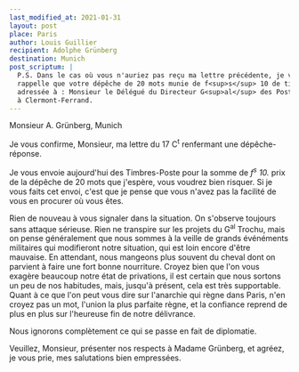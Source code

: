 ```yaml
---
last_modified_at: 2021-01-31
layout: post
place: Paris
author: Louis Guillier
recipient: Adolphe Grünberg
destination: Munich
post_scriptum: |
  P.S. Dans le cas où vous n'auriez pas reçu ma lettre précédente, je vous
  rappelle que votre dépêche de 20 mots munie de f<sup>s</sup> 10 de timbres-poste doit être
  adressée à : Monsieur le Délégué du Directeur G<sup>al</sup> des Postes (Puy de Dôme)
  à Clermont-Ferrand.
---
```


Monsieur A. Grünberg, Munich


Je vous confirme, Monsieur, ma lettre du 17 C<sup>t</sup> renfermant une dépêche-réponse.

Je vous envoie aujourd'hui des Timbres-Poste pour la somme de _f<sup>s</sup> 10._
prix de la dépêche de 20 mots que j'espère, vous voudrez bien risquer. Si je
vous faits cet envoi, c'est que je pense que vous n'avez pas la facilité de
vous en procurer où vous êtes.

Rien de nouveau à vous signaler dans la situation.
On s'observe toujours sans attaque sérieuse.
Rien ne transpire sur les projets du G<sup>al</sup> Trochu, mais on pense généralement que
nous sommes à la veille de grands événéments militaires qui modifieront notre
situation, qui est loin encore d'être mauvaise.
En attendant, nous mangeons plus souvent du cheval dont on parvient à faire une
fort bonne nourriture.
Croyez bien que l'on vous exagère beaucoup notre état de privations, il est
certain que nous sortons un peu de nos habitudes, mais, jusqu'à présent, cela
est très supportable.
Quant à ce que l'on peut vous dire sur l'anarchie qui règne dans Paris, n'en
croyez pas un mot, l'union la plus parfaite règne, et la confiance reprend de
plus en plus sur l'heureuse fin de notre délivrance.

Nous ignorons complètement ce qui se passe en fait de diplomatie.

Veuillez, Monsieur, présenter nos respects à Madame Grünberg, et agréez, je
vous prie, mes salutations bien empressées.

